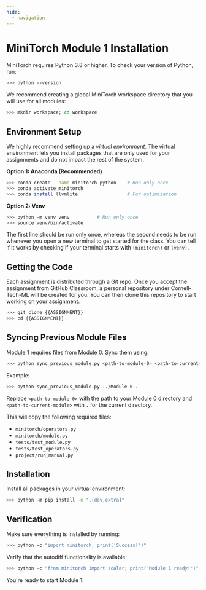 ```yaml
---
hide:
  - navigation
---
```


# MiniTorch Module 1 Installation

MiniTorch requires Python 3.8 or higher. To check your version of Python, run:

```bash
>>> python --version
```

We recommend creating a global MiniTorch workspace directory that you will use
for all modules:

```bash
>>> mkdir workspace; cd workspace
```

## Environment Setup

We highly recommend setting up a *virtual environment*. The virtual environment lets you install packages that are only used for your assignments and do not impact the rest of the system.

**Option 1: Anaconda (Recommended)**
```bash
>>> conda create --name minitorch python    # Run only once
>>> conda activate minitorch
>>> conda install llvmlite                  # For optimization
```

**Option 2: Venv**
```bash
>>> python -m venv venv          # Run only once
>>> source venv/bin/activate
```

The first line should be run only once, whereas the second needs to be run whenever you open a new terminal to get started for the class. You can tell if it works by checking if your terminal starts with `(minitorch)` or `(venv)`.

## Getting the Code

Each assignment is distributed through a Git repo. Once you accept the assignment from GitHub Classroom, a personal repository under Cornell-Tech-ML will be created for you. You can then clone this repository to start working on your assignment.

```bash
>>> git clone {{ASSIGNMENT}}
>>> cd {{ASSIGNMENT}}
```

## Syncing Previous Module Files

Module 1 requires files from Module 0. Sync them using:

```bash
>>> python sync_previous_module.py <path-to-module-0> <path-to-current-module>
```

Example:
```bash
>>> python sync_previous_module.py ../Module-0 .
```

Replace `<path-to-module-0>` with the path to your Module 0 directory and `<path-to-current-module>` with `.` for the current directory.

This will copy the following required files:
- `minitorch/operators.py`
- `minitorch/module.py` 
- `tests/test_module.py`
- `tests/test_operators.py`
- `project/run_manual.py`

## Installation

Install all packages in your virtual environment:

```bash
>>> python -m pip install -e ".[dev,extra]"
```

## Verification

Make sure everything is installed by running:

```bash
>>> python -c "import minitorch; print('Success!')"
```

Verify that the autodiff functionality is available:

```bash
>>> python -c "from minitorch import scalar; print('Module 1 ready!')"
```

You're ready to start Module 1!
